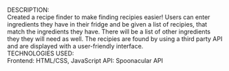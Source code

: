 DESCRIPTION: <br/> 
Created a recipe finder to make finding recipies easier! Users can enter ingredients they have in their fridge and be given a list of recipies, that match the ingredients they have. There will be a list of other ingredients they they will need as well. The recipies are found by using a third party API and are displayed with a user-friendly interface. <br/>
TECHNOLOGIES USED: <br/> 
Frontend: HTML/CSS, JavaScript 
API: Spoonacular API 
